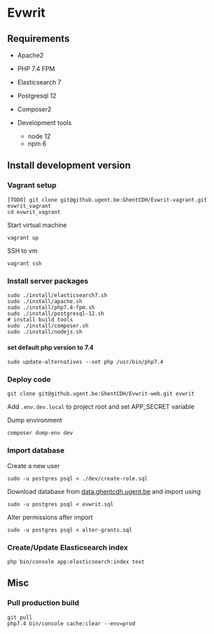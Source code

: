 # Evwrit

## Requirements

- Apache2
- PHP 7.4 FPM
- Elasticsearch 7
- Postgresql 12
- Composer2


- Development tools
  - node 12
  - npm 6

## Install development version 

### Vagrant setup

    [TODO] git clone git@github.ugent.be:GhentCDH/Evwrit-vagrant.git evwrit_vagrant
    cd evwrit_vagrant

Start virtual machine

    vagrant up

SSH to vm

    vagrant ssh

### Install server packages 

    sudo ./install/elasticsearch7.sh
    sudo ./install/apache.sh
    sudo ./install/php7.4-fpm.sh
    sudo ./install/postgresql-12.sh
    # install build tools
    sudo ./install/composer.sh
    sudo ./install/nodejs.sh

#### set default php version to 7.4

    sudo update-alternatives --set php /usr/bin/php7.4    

### Deploy code

    git clone git@github.ugent.be:GhentCDH/Evwrit-web.git evwrit


Add `.env.dev.local` to project root and set APP_SECRET variable

Dump environment

    composer dump-env dev

### Import database

Create a new user

    sudo -u postgres psql < ./dev/create-role.sql

Download database from [data.ghentcdh.ugent.be](https://data.ghentcdh.ugent.be) and import using

    sudo -u postgres psql < evwrit.sql

Alter permissions after import

    sudo -u postgres psql < alter-grants.sql

### Create/Update Elasticsearch index

    php bin/console app:elasticsearch:index text

## Misc

### Pull production build

    git pull
    php7.4 bin/console cache:clear --env=prod




